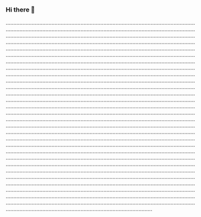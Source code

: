 ### Hi there 👋

............................................................................................................................................................................................................................................................................................................................................................................................................................................................................................................................................................................................................................................................................................................................................................................................................................................................................................................................................................................................................................................................................................................................................................................................................................................................................................................................................................................................................................................................................................................................................................................................................................................................................................................................................................................................................................................................................................................................................................................................................................................................................................................................................................................................................................................................................................................................................................................................................................................................................................................................................................................................................................................................................................................................................................................................................................................................................................................................................................................................................................................................................................................................................................................................................................................................................................................................................................................................................................................................................................................................................................................................................................................................................................................................................................................................................................................